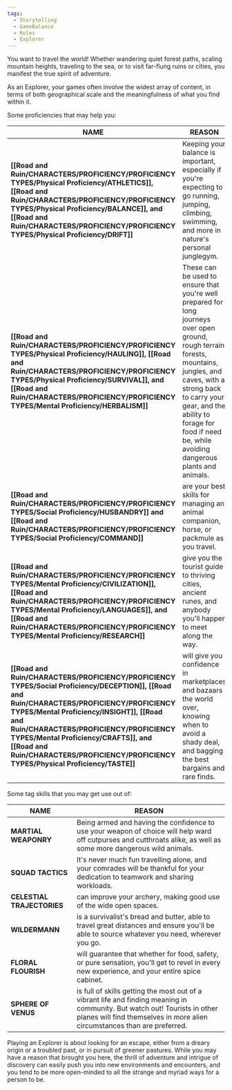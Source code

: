 ```yaml
---
tags:
  - Storytelling
  - GameBalance
  - Roles
  - Explorer
---
```

You want to travel the world! Whether wandering quiet forest paths, scaling mountain heights, traveling to the sea, or to visit far-flung ruins or cities, you manifest the true spirit of adventure.

As an Explorer, your games often involve the widest array of content, in terms of both geographical scale and the meaningfulness of what you find within it.

Some proficiencies that may help you:

| NAME                                                      | REASON                                                                                                                                                                                                                                                                              |
| --------------------------------------------------------- | ----------------------------------------------------------------------------------------------------------------------------------------------------------------------------------------------------------------------------------------------------------------------------------- |
| **[[Road and Ruin/CHARACTERS/PROFICIENCY/PROFICIENCY TYPES/Physical Proficiency/ATHLETICS]], [[Road and Ruin/CHARACTERS/PROFICIENCY/PROFICIENCY TYPES/Physical Proficiency/BALANCE]], and [[Road and Ruin/CHARACTERS/PROFICIENCY/PROFICIENCY TYPES/Physical Proficiency/DRIFT]]**             | Keeping your balance is important, especially if you're expecting to go running, jumping, climbing, swimming, and more in nature's personal junglegym.                                                                                                                              |
| **[[Road and Ruin/CHARACTERS/PROFICIENCY/PROFICIENCY TYPES/Physical Proficiency/HAULING]], [[Road and Ruin/CHARACTERS/PROFICIENCY/PROFICIENCY TYPES/Physical Proficiency/SURVIVAL]], and [[Road and Ruin/CHARACTERS/PROFICIENCY/PROFICIENCY TYPES/Mental Proficiency/HERBALISM]]**          | These can be used to ensure that you're well prepared for long journeys over open ground, rough terrain, forests, mountains, jungles, and caves, with a strong back to carry your gear, and the ability to forage for food if need be, while avoiding dangerous plants and animals. |
| **[[Road and Ruin/CHARACTERS/PROFICIENCY/PROFICIENCY TYPES/Social Proficiency/HUSBANDRY]] and [[Road and Ruin/CHARACTERS/PROFICIENCY/PROFICIENCY TYPES/Social Proficiency/COMMAND]]**                         | are your best skills for managing an animal companion, horse, or packmule as you travel.                                                                                                                                                                                            |
| **[[Road and Ruin/CHARACTERS/PROFICIENCY/PROFICIENCY TYPES/Mental Proficiency/CIVILIZATION]], [[Road and Ruin/CHARACTERS/PROFICIENCY/PROFICIENCY TYPES/Mental Proficiency/LANGUAGES]], and [[Road and Ruin/CHARACTERS/PROFICIENCY/PROFICIENCY TYPES/Mental Proficiency/RESEARCH]]**     | give you the tourist guide to thriving cities, ancient runes, and anybody you'll happen to meet along the way.                                                                                                                                                                      |
| **[[Road and Ruin/CHARACTERS/PROFICIENCY/PROFICIENCY TYPES/Social Proficiency/DECEPTION]], [[Road and Ruin/CHARACTERS/PROFICIENCY/PROFICIENCY TYPES/Mental Proficiency/INSIGHT]], [[Road and Ruin/CHARACTERS/PROFICIENCY/PROFICIENCY TYPES/Mental Proficiency/CRAFTS]], and [[Road and Ruin/CHARACTERS/PROFICIENCY/PROFICIENCY TYPES/Physical Proficiency/TASTE]]** | will give you confidence in marketplaces and bazaars the world over, knowing when to avoid a shady deal, and bagging the best bargains and rare finds.                                                                                                                              |

Some tag skills that you may get use out of:

| NAME                       | REASON                                                                                                                                                                                                  |
| -------------------------- | ------------------------------------------------------------------------------------------------------------------------------------------------------------------------------------------------------- |
| **MARTIAL WEAPONRY**       | Being armed and having the confidence to use your weapon of choice will help ward off cutpurses and cutthroats alike, as well as some more dangerous wild animals.                                      |
| **SQUAD TACTICS**          | It's never much fun travelling alone, and your comrades will be thankful for your dedication to teamwork and sharing workloads.                                                                         |
| **CELESTIAL TRAJECTORIES** | can improve your archery, making good use of the wide open spaces.                                                                                                                                      |
| **WILDERMANN**             | is a survivalist's bread and butter, able to travel great distances and ensure you'll be able to source whatever you need, wherever you go.                                                             |
| **FLORAL FLOURISH**        | will guarantee that whether for food, safety, or pure sensation, you'll get to revel in every new experience, and your entire spice cabinet.                                                            |
| **SPHERE OF VENUS**        | is full of skills getting the most out of a vibrant life and finding meaning in community. But watch out! Tourists in other planes will find themselves in more alien circumstances than are preferred. |

Playing an Explorer is about looking for an escape, either from a dreary origin or a troubled past, or in pursuit of greener pastures. While you may have a reason that brought you here, the thrill of adventure and intrigue of discovery can easily push you into new environments and encounters, and you tend to be more open-minded to all the strange and myriad ways for a person to be.